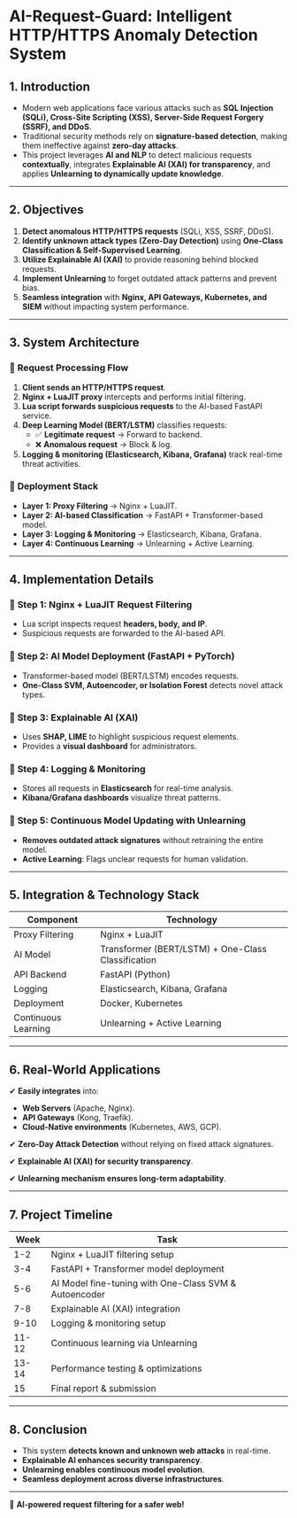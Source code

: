 # AI-Request-Guard: Intelligent HTTP/HTTPS Anomaly Detection System

## 1. Introduction
- Modern web applications face various attacks such as **SQL Injection (SQLi), Cross-Site Scripting (XSS), Server-Side Request Forgery (SSRF), and DDoS**.
- Traditional security methods rely on **signature-based detection**, making them ineffective against **zero-day attacks**.
- This project leverages **AI and NLP** to detect malicious requests **contextually**, integrates **Explainable AI (XAI) for transparency**, and applies **Unlearning to dynamically update knowledge**.

---

## 2. Objectives
1. **Detect anomalous HTTP/HTTPS requests** (SQLi, XSS, SSRF, DDoS).
2. **Identify unknown attack types (Zero-Day Detection)** using **One-Class Classification & Self-Supervised Learning**.
3. **Utilize Explainable AI (XAI)** to provide reasoning behind blocked requests.
4. **Implement Unlearning** to forget outdated attack patterns and prevent bias.
5. **Seamless integration** with **Nginx, API Gateways, Kubernetes, and SIEM** without impacting system performance.

---

## 3. System Architecture
### 🔹 **Request Processing Flow**
1. **Client sends an HTTP/HTTPS request**.
2. **Nginx + LuaJIT proxy** intercepts and performs initial filtering.
3. **Lua script forwards suspicious requests** to the AI-based FastAPI service.
4. **Deep Learning Model (BERT/LSTM)** classifies requests:
   - ✅ **Legitimate request** → Forward to backend.
   - ❌ **Anomalous request** → Block & log.
5. **Logging & monitoring (Elasticsearch, Kibana, Grafana)** track real-time threat activities.

### 🔹 **Deployment Stack**
- **Layer 1: Proxy Filtering** → Nginx + LuaJIT.
- **Layer 2: AI-based Classification** → FastAPI + Transformer-based model.
- **Layer 3: Logging & Monitoring** → Elasticsearch, Kibana, Grafana.
- **Layer 4: Continuous Learning** → Unlearning + Active Learning.

---

## 4. Implementation Details
### 🔹 **Step 1: Nginx + LuaJIT Request Filtering**
- Lua script inspects request **headers, body, and IP**.
- Suspicious requests are forwarded to the AI-based API.

### 🔹 **Step 2: AI Model Deployment (FastAPI + PyTorch)**
- Transformer-based model (BERT/LSTM) encodes requests.
- **One-Class SVM, Autoencoder, or Isolation Forest** detects novel attack types.

### 🔹 **Step 3: Explainable AI (XAI)**
- Uses **SHAP, LIME** to highlight suspicious request elements.
- Provides a **visual dashboard** for administrators.

### 🔹 **Step 4: Logging & Monitoring**
- Stores all requests in **Elasticsearch** for real-time analysis.
- **Kibana/Grafana dashboards** visualize threat patterns.

### 🔹 **Step 5: Continuous Model Updating with Unlearning**
- **Removes outdated attack signatures** without retraining the entire model.
- **Active Learning**: Flags unclear requests for human validation.

---

## 5. Integration & Technology Stack
| Component | Technology |
|------------|------------|
| Proxy Filtering | Nginx + LuaJIT |
| AI Model | Transformer (BERT/LSTM) + One-Class Classification |
| API Backend | FastAPI (Python) |
| Logging | Elasticsearch, Kibana, Grafana |
| Deployment | Docker, Kubernetes |
| Continuous Learning | Unlearning + Active Learning |

---

## 6. Real-World Applications
✔ **Easily integrates** into:
   - **Web Servers** (Apache, Nginx).
   - **API Gateways** (Kong, Traefik).
   - **Cloud-Native environments** (Kubernetes, AWS, GCP).

✔ **Zero-Day Attack Detection** without relying on fixed attack signatures.

✔ **Explainable AI (XAI) for security transparency**.

✔ **Unlearning mechanism ensures long-term adaptability**.

---

## 7. Project Timeline
| Week | Task |
|------------|------------|
| 1-2 | Nginx + LuaJIT filtering setup |
| 3-4 | FastAPI + Transformer model deployment |
| 5-6 | AI Model fine-tuning with One-Class SVM & Autoencoder |
| 7-8 | Explainable AI (XAI) integration |
| 9-10 | Logging & monitoring setup |
| 11-12 | Continuous learning via Unlearning |
| 13-14 | Performance testing & optimizations |
| 15 | Final report & submission |

---

## 8. Conclusion
- This system **detects known and unknown web attacks** in real-time.
- **Explainable AI enhances security transparency**.
- **Unlearning enables continuous model evolution**.
- **Seamless deployment across diverse infrastructures**.

---

🚀 **AI-powered request filtering for a safer web!**
